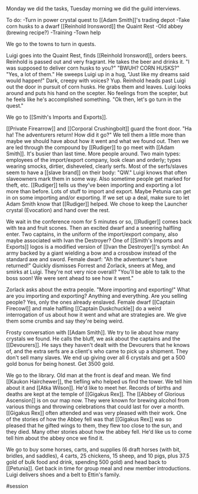 Monday we did the tasks, Tuesday morning we did the guild interviews.

To do:
	-Turn in power crystal quest to [[Adam Smith]]'s trading depot
	-Take corn husks to a dwarf [[Reinhold Ironsword]] the Quaint Rest
	-Old abbey (brewing recipe?)
	-Training
	-Town help

We go to the towns to turn in quests.

Luigi goes into the Quaint Rest, finds [[Reinhold Ironsword]], orders beers. Reinhold is passed out and very fragrant. He takes the beer and drinks it. "I was supposed to deliver corn husks to you?" "BWUH? CORN HUSKS?" "Yes, a lot of them." He sweeps Luigi up in a hug, "Just like my dreams said would happen!" Dark, creepy with voices? Yup. Reinhold heads past Luigi out the door in pursuit of corn husks. He grabs them and leaves. Luigi looks around and puts his hand on the scepter. No feelings from the scepter, but he feels like he's accomplished something. "Ok then, let's go turn in the quest."

We go to [[Smith's Imports and Exports]].

[[Private Firearrow]] and [[Corporal Crushingbolt]] guard the front door. "Ha ha! The adventurers return! How did it go?" We tell them a little more than maybe we should have about how it went and what we found out. Then we are led through the compound by [[Rudiger]] to go meet with [[Adam Smith]]. It's busier than last time. More people around. Two main types: employees of the import/export company, look clean and orderly; types wearing smocks, dirtier, disheveled, clearly serfs. Most of the serfs/slaves seem to have a [[slave brand]] on their body: "QW." Luigi knows that often slaveowners mark them in some way. Also sometime people get marked for theft, etc. [[Rudiger]] tells us they've been importing and exporting a lot more than before. Lots of stuff to import and export. Maybe Petunia can get in on some importing and/or exporting. If we set up a deal, make sure to let Adam Smith know that [[Rudiger]] helped. We chose to keep the Launcher crystal (Evocation) and hand over the rest.

We wait in the conference room for 5 minutes or so, [[Rudiger]] comes back with tea and fruit scones. Then an excited dwarf and a sneering halfling enter. Two captains, in the uniform of the import/export company, also maybe associated with Ivan the Destroyer? One of [[Smith's Imports and Exports]] logos is a modified version of [[Ivan the Destroyer]]'s symbol: An army backed by a giant wielding a bow and a crossbow instead of the standard axe and sword. Female dwarf: "Ah the adventurer's have returned!" Quickly dismisses Forrest and Zorlack, sneers at Meg, and smirks at Luigi. They're not very nice overall? "You'll be able to talk to the boss soon! We were sent ahead to see how it went."

Zorlack asks about the extra people. "More importing and exporting!" What are you importing and exporting? Anything and everything. Are you selling people? Yes, only the ones already enslaved. Female dwarf [[Captain Firecowl]] and male halfling [[Captain Duskchuckle]] do a weird interrogation of us about how it went and what are strategies are. We give them some crumbs and say they're being weird. 

Frosty conversation with [[Adam Smith]]. We try to lie about how many crystals we found. He calls the bluff, we ask about the captains and the [[Devourers]]. He says they haven't dealt with the Devourers that he knows of, and the extra serfs are a client's who came to pick up a shipment. They don't sell many slaves. We end up giving over all 6 crystals and get a 500 gold bonus for being honest. Get 3500 gold. 

We go to the library. Old man at the front is deaf and mean. We find [[Kaukon Hairchewer]], the tiefling who helped us find the tower. We tell him about it and [[Atka Wilson]]. He'd like to meet her. Records of births and deaths are kept at the temple of [[Gigakus Rex]]. The [[Abbey of Glorious Ascension]] is on our map now. They were known for brewing alcohol from various things and throwing celebrations that could last for over a month. [[Gigakus Rex]] often attended and was very pleased with their work. One of the stories of how the Abbey fell was that [[Gigakus Rex]] was so pleased that he gifted wings to them, they flew too close to the sun, and they died. Many other stories about how the abbey fell. He'd like us to come tell him about the abbey once we find it. 

We go to buy some horses, carts, and supplies (6 draft horses (with bit, bridles, and saddles), 4 carts, 25 chickens, 15 sheep, and 10 pigs, plus 37.5 gold of bulk food and drink, spending 500 gold) and head back to [[Petunia]]. Get back in time for group meal and new member introductions. Luigi delivers shoes and a belt to Ettin's family.

#session